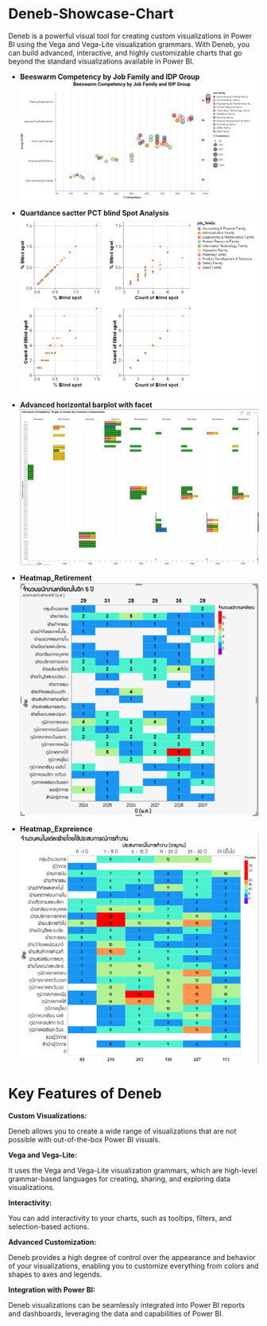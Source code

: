 # Deneb-Showcase-Chart

 Deneb is a powerful visual tool for creating custom visualizations in Power BI using the Vega and Vega-Lite visualization grammars. With Deneb, you can build advanced, interactive, and highly customizable charts that go beyond the standard visualizations available in Power BI.
 
 
- **Beeswarm Competency by Job Family and IDP Group**
![image all](https://github.com/Patipat-Panyasukum/Deneb-Showcase-Chart/blob/main/Beeswarm%20Chart/Beeswarm%20Competency%20Chart.PNG?raw=true)


- **Quartdance sactter PCT blind Spot Analysis**
![image all](https://github.com/Patipat-Panyasukum/Deneb-Showcase-Chart/blob/main/Bubble%20plot/Quart%20sactter%20blind%20Spot%20Analysis.PNG?raw=true)


- **Advanced horizontal barplot with facet**
![image all](https://github.com/Patipat-Panyasukum/Deneb-Showcase-Chart/blob/main/ADVANCED%20Bar%20Chart/Facet%20Bar%20chart%20Compare%20Actual%20vs%20Target.PNG?raw=true)
![image all](https://github.com/Patipat-Panyasukum/Deneb-Showcase-Chart/blob/main/ADVANCED%20Bar%20Chart/2.PNG?raw=true)

- **Heatmap_Retirement**
![image all](https://github.com/Patipat-Panyasukum/Deneb-Showcase-Chart/blob/main/Advanecd%20Heatmap/Heatmap%20Retirement%20Next%205%20Years.PNG?raw=true)


- **Heatmap_Expreience**
![image all](https://github.com/Patipat-Panyasukum/Deneb-Showcase-Chart/blob/main/Advanecd%20Heatmap/Heatmap%20Expreience.PNG?raw=true)
 
# Key Features of Deneb

**Custom Visualizations:** 

 Deneb allows you to create a wide range of visualizations that are not possible with out-of-the-box Power BI visuals.
 
**Vega and Vega-Lite:**  

It uses the Vega and Vega-Lite visualization grammars, which are high-level grammar-based languages for creating, sharing, and exploring data visualizations.

**Interactivity:**  

You can add interactivity to your charts, such as tooltips, filters, and selection-based actions.

**Advanced Customization:**  

Deneb provides a high degree of control over the appearance and behavior of your visualizations, enabling you to customize everything from colors and shapes to axes and legends.

**Integration with Power BI:**  

Deneb visualizations can be seamlessly integrated into Power BI reports and dashboards, leveraging the data and capabilities of Power BI.
